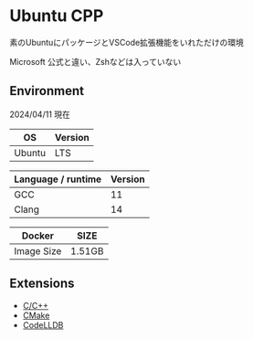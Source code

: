# Ubuntu CPP

素のUbuntuにパッケージとVSCode拡張機能をいれただけの環境

Microsoft 公式と違い、Zshなどは入っていない

## Environment

2024/04/11 現在

| OS | Version |
|----|---------|
| Ubuntu | LTS | 

| Language / runtime | Version | 
|--------------------|---------|
| GCC | 11 | 
| Clang | 14 | 

| Docker | SIZE |
|--------|------|
| Image Size | 1.51GB | 

## Extensions

- [C/C++](https://marketplace.visualstudio.com/items?itemName=ms-vscode.cpptools)
- [CMake](https://marketplace.visualstudio.com/items?itemName=twxs.cmake)
- [CodeLLDB](https://marketplace.visualstudio.com/items?itemName=vadimcn.vscode-lldb)
